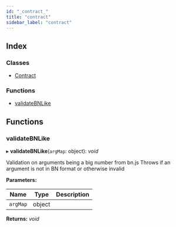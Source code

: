 ```yaml
---
id: "_contract_"
title: "contract"
sidebar_label: "contract"
---
```


## Index

### Classes

* [Contract](../classes/_contract_.contract.md)

### Functions

* [validateBNLike](_contract_.md#validatebnlike)

## Functions

###  validateBNLike

▸ **validateBNLike**(`argMap`: object): *void*

Validation on arguments being a big number from bn.js
Throws if an argument is not in BN format or otherwise invalid

**Parameters:**

Name | Type | Description |
------ | ------ | ------ |
`argMap` | object |   |

**Returns:** *void*
